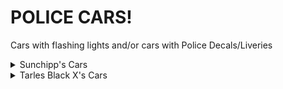 # POLICE CARS!
Cars with flashing lights and/or cars with Police Decals/Liveries

<details>
  <summary>Sunchipp's Cars</summary>
  
  * 2007 Ford Crown Victoria
  * 2013 Dodge Charger Police
  * Sunchipp's Rat-Rod (Police Version) (Update: centered licence plate)
  * Magnum (San Francisco Rush 2049)
  * 1982 Foxbody Mustang
</details>
<details>
<summary>Tarles Black X's Cars</summary>
  
  * Zartex
  * Driv3r-Miami-Cop
